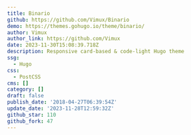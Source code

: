 ```yaml
---
title: Binario
github: https://github.com/Vimux/Binario
demo: https://themes.gohugo.io/theme/binario/
author: Vimux
author_link: https://github.com/Vimux
date: 2023-11-30T15:08:39.718Z
description: Responsive card-based & code-light Hugo theme
ssg:
  - Hugo
css:
  - PostCSS
cms: []
category: []
draft: false
publish_date: '2018-04-27T06:39:54Z'
update_date: '2023-11-28T12:59:32Z'
github_star: 110
github_fork: 47
---
```

